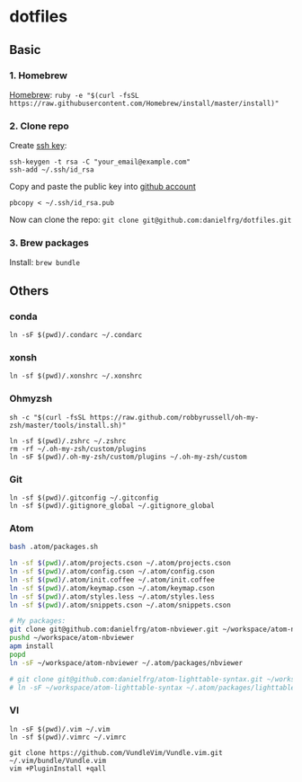 # dotfiles

## Basic

### 1. Homebrew

[Homebrew](http://brew.sh/): `ruby -e "$(curl -fsSL https://raw.githubusercontent.com/Homebrew/install/master/install)"`

### 2. Clone repo

Create [ssh key](https://help.github.com/articles/generating-ssh-keys):

```
ssh-keygen -t rsa -C "your_email@example.com"
ssh-add ~/.ssh/id_rsa
```

Copy and paste the public key into [github account](https://github.com/settings/ssh)
```
pbcopy < ~/.ssh/id_rsa.pub
```

Now can clone the repo: `git clone git@github.com:danielfrg/dotfiles.git`

### 3. Brew packages

Install: `brew bundle`

## Others

### conda

```
ln -sF $(pwd)/.condarc ~/.condarc
```

### xonsh

```
ln -sf $(pwd)/.xonshrc ~/.xonshrc
```

### Ohmyzsh

```
sh -c "$(curl -fsSL https://raw.github.com/robbyrussell/oh-my-zsh/master/tools/install.sh)"

ln -sf $(pwd)/.zshrc ~/.zshrc
rm -rf ~/.oh-my-zsh/custom/plugins
ln -sF $(pwd)/.oh-my-zsh/custom/plugins ~/.oh-my-zsh/custom
```

### Git

```
ln -sf $(pwd)/.gitconfig ~/.gitconfig
ln -sf $(pwd)/.gitignore_global ~/.gitignore_global
```

### Atom

```bash
bash .atom/packages.sh

ln -sf $(pwd)/.atom/projects.cson ~/.atom/projects.cson
ln -sf $(pwd)/.atom/config.cson ~/.atom/config.cson
ln -sf $(pwd)/.atom/init.coffee ~/.atom/init.coffee
ln -sf $(pwd)/.atom/keymap.cson ~/.atom/keymap.cson
ln -sf $(pwd)/.atom/styles.less ~/.atom/styles.less
ln -sf $(pwd)/.atom/snippets.cson ~/.atom/snippets.cson

# My packages:
git clone git@github.com:danielfrg/atom-nbviewer.git ~/workspace/atom-nbviewer
pushd ~/workspace/atom-nbviewer
apm install
popd
ln -sF ~/workspace/atom-nbviewer ~/.atom/packages/nbviewer

# git clone git@github.com:danielfrg/atom-lighttable-syntax.git ~/workspace/atom-lighttable-syntax
# ln -sF ~/workspace/atom-lighttable-syntax ~/.atom/packages/lighttable-syntax
```

### VI

```
ln -sF $(pwd)/.vim ~/.vim
ln -sf $(pwd)/.vimrc ~/.vimrc

git clone https://github.com/VundleVim/Vundle.vim.git ~/.vim/bundle/Vundle.vim
vim +PluginInstall +qall
```
